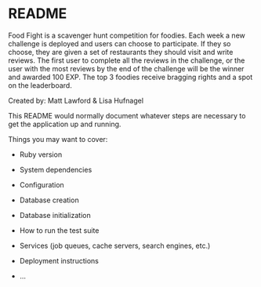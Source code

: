# README

Food Fight is a scavenger hunt competition for foodies. Each week a new challenge is deployed and users can choose to participate. If they so choose, they are given a set of restaurants they should visit and write reviews. The first user to complete all the reviews in the challenge, or the user with the most reviews by the end of the challenge will be the winner and awarded 100 EXP. The top 3 foodies receive bragging rights and a spot on the leaderboard.

Created by: Matt Lawford & Lisa Hufnagel

This README would normally document whatever steps are necessary to get the
application up and running.

Things you may want to cover:

* Ruby version

* System dependencies

* Configuration

* Database creation

* Database initialization

* How to run the test suite

* Services (job queues, cache servers, search engines, etc.)

* Deployment instructions

* ...
